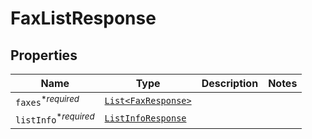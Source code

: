 

# FaxListResponse



## Properties

| Name | Type | Description | Notes |
|------------ | ------------- | ------------- | -------------|
| `faxes`<sup>*_required_</sup> | [```List<FaxResponse>```](FaxResponse.md) |    |  |
| `listInfo`<sup>*_required_</sup> | [```ListInfoResponse```](ListInfoResponse.md) |    |  |



